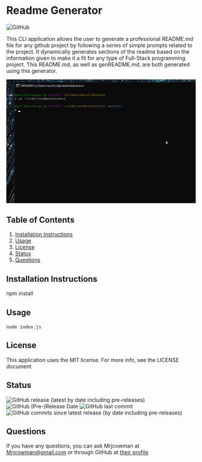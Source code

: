 # Readme Generator

![GitHub](https://img.shields.io/github/license/Mrjcowman/readmeGenerator?style=for-the-badge)

This CLI application allows the user to generate a professional README.md file for any github project by following a series of simple prompts related to the project. It dynamically generates sections of the readme based on the information given to make it a fit for any type of Full-Stack programming project. This README.md, as well as genREADME.md, are both generated using this generator.

![Usage Guide](readme.gif)

## Table of Contents
1. [Installation Instructions](#installation-instructions)
2. [Usage](#usage)
3. [License](#license)
4. [Status](#status)
5. [Questions](#questions)


## Installation Instructions
npm install

## Usage
```
node index.js
```

## License
This application uses the MIT license. For more info, see the LICENSE document






## Status

![GitHub release (latest by date including pre-releases)](https://img.shields.io/github/v/release/Mrjcowman/readmeGenerator?include_prereleases&style=for-the-badge)
![GitHub (Pre-)Release Date](https://img.shields.io/github/release-date-pre/Mrjcowman/readmeGenerator?style=for-the-badge)
![GitHub last commit](https://img.shields.io/github/last-commit/Mrjcowman/readmeGenerator?style=for-the-badge)
![GitHub commits since latest release (by date including pre-releases)](https://img.shields.io/github/commits-since/Mrjcowman/readmeGenerator/latest?include_prereleases&style=for-the-badge)



## Questions
If you have any questions, you can ask Mrjcowman at Mrjcowman@gmail.com or through GitHub at [their profile](https://github.com/Mrjcowman)

